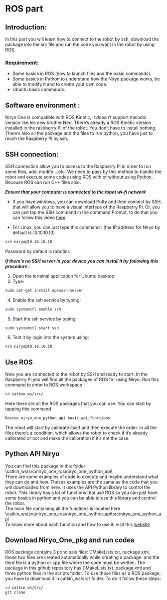 # ROS part #

## Introduction:

In this part you will learn how to connect to the robot by ssh, download the package into the src file and run the code you want in the robot by using ROS.

### Requirement:

* Some basics in ROS (how to launch files and the basic commands).
* Some basics in Python to understand how the Niryo package works, be able to modify it and to create your own code.
* Ubuntu basic commands. 

## Software environment :

Niryo One is compatible with ROS Kinetic, it doesn’t support melodic version like his new brother Ned. There’s already a ROS Kinetic version installed in the raspberry Pi of the robot. You don’t have to install nothing. There’s also all the package and the files to run python, you have just to reach the Raspberry Pi by ssh. 

## SSH connection:
SSH connection allow you to access to the Raspberry Pi in order to run some files, add, modify …etc. We need to pass by this method to handle the robot and execute some codes using ROS with or without using Python. Because ROS can run C++ files also. 

***Ensure that your computer is connected to the robot wi-fi network***

* If you have windows, you can download Putty and then connect by SSH, that will allow you to have a visual interface of the Raspberry Pi. Or, you can just tap the SSH command in the command Prompt, to do that you can follow this video [here](https://www.youtube.com/watch?v=UPXnop3C6JQ&ab_channel=ITProTV) 

* For Linux, you can just type this command : (the IP address for Niryo by default is 10.10.10.10)

```bash
ssh niryo@10.10.10.10
```
Password by default is robotics

***If there's no SSH server in your device you can install it by following this procedure :***

1.	Open the terminal application for Ubuntu desktop.
2.	Type:

```bash
sudo apt-get install openssh-server
```

4.	Enable the ssh service by typing:  
```bash
sudo systemctl enable ssh
```
5.	Start the ssh service by typing: 
```bash
sudo systemctl start ssh
``` 
6.	Test it by login into the system using:
```bash
ssh niryo@10.10.10.10
``` 

## Use ROS ## 

Now you are connected to the robot by SSH and ready to start. In the Raspberry Pi you will find all the packages of ROS for using Niryo. Run this command to enter to ROS workspace :
```bash
cd catkin_ws/src/
```
Here there are all the ROS packages that you can use. You can start by tapping this command 
```bash
Rosrun niryo_one_python_api basic_api_functions
```
The robot will start by calibrate itself and then execute the order. In all the files there’s a condition, which allows the robot to check if it’s already calibrated or not and make the calibration if it’s not the case.

## Python API Niryo ##

You can find this package in this folder <br/>
\catkin_ws\src\niryo_one_ros\niryo_one_python_api\ <br/>
There are some examples of code to execute and maybe understand what they can do and how. Theses examples are the same as the code that you will downloaded from here. It uses the API Python library to control the robot. This library has a lot of functions that use ROS so you can just have some basics in python and you can be able to use this library and control the robot.  <br/>
The main file containing all the functions is located here <br/>
\catkin_ws\src\niryo_one_ros\niryo_one_python_api\src\niryo_one_python_api <br/>
To know more about each function and how to use it, visit this [website](https://github.com/NiryoRobotics/niryo_one_ros/tree/master/niryo_one_python_api)

## Download Niryo_One_pkg and run codes ##

ROS package contains 3 principals files: CMakeLists.txt, package.xml, these two files are created automatically while creating a package. and the third file is a python or cpp file where the code must be written. The package in this github repository has CMakeLists.txt, package.xml and three python files in the scripts folder. To use these files as a ROS package, you have to download it in catkin_ws/src/ folder. To do it follow these steps:
 ```bash
cd catkin_ws/src/
git clone 
```




